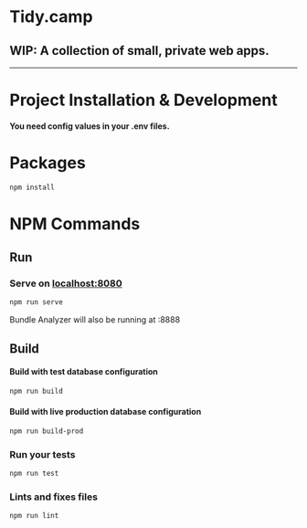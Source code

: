 # Tidy.camp

## WIP: A collection of small, private web apps.

____


# Project Installation & Development

#### You need config values in your .env files.

# Packages
```bash
npm install
```

# NPM Commands

## Run
### Serve on [localhost:8080](https://localhost:8080)
```bash
npm run serve
```
Bundle Analyzer will also be running at :8888

## Build
#### Build with test database configuration
```bash
npm run build
```
#### Build with live production database configuration
```bash
npm run build-prod
```


### Run your tests
```bash
npm run test
```
### Lints and fixes files
```bash
npm run lint
```
